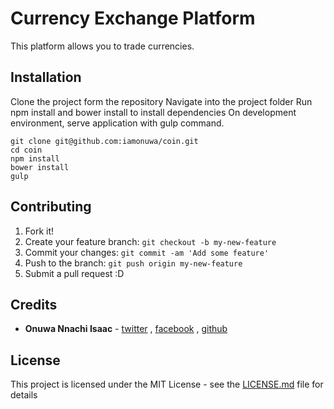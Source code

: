 # Currency Exchange Platform

This platform allows you to trade currencies.

## Installation

Clone the project form the repository
Navigate into the project folder
Run npm install and bower install to install dependencies
On development environment, serve application with gulp command.

```
git clone git@github.com:iamonuwa/coin.git
cd coin
npm install
bower install
gulp

```

## Contributing

1. Fork it!
2. Create your feature branch: `git checkout -b my-new-feature`
3. Commit your changes: `git commit -am 'Add some feature'`
4. Push to the branch: `git push origin my-new-feature`
5. Submit a pull request :D

## Credits

* **Onuwa Nnachi Isaac** - [twitter](https://twitter.com/iamonuwa) , [facebook](https://facebook.com/iamonuwa) , [github](https://github.com/iamonuwa)

## License

This project is licensed under the MIT License - see the [LICENSE.md](LICENSE.md) file for details
